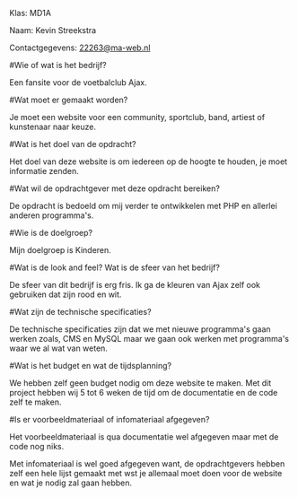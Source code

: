 Klas: MD1A

Naam: Kevin Streekstra

Contactgegevens: 22263@ma-web.nl


#Wie of wat is het bedrijf? 

  Een fansite voor de voetbalclub Ajax.
  
#Wat moet er gemaakt worden? 

  Je moet een website voor een community, sportclub, band, artiest of kunstenaar naar keuze.
  
#Wat is het doel van de opdracht? 

  Het doel van deze website is om iedereen op de hoogte te houden, je moet informatie zenden.
  
#Wat wil de opdrachtgever met deze opdracht bereiken? 

  De opdracht is bedoeld om mij verder te ontwikkelen met PHP en allerlei anderen programma's.
  
#Wie is de doelgroep? 

  Mijn doelgroep is Kinderen.
  
#Wat is de look and feel? Wat is de sfeer van het bedrijf? 

  De sfeer van dit bedrijf is erg fris. Ik ga de kleuren van Ajax zelf ook gebruiken dat zijn rood en wit.
  
#Wat zijn de technische specificaties? 

  De technische specificaties zijn dat we met nieuwe programma's gaan werken zoals, CMS en MySQL maar we gaan ook werken met programma's waar we al wat van weten.
  
#Wat is het budget en wat de tijdsplanning? 

  We hebben zelf geen budget nodig om deze website te maken. Met dit project hebben wij 5 tot 6 weken de tijd om de documentatie en de code zelf te maken.
  
#Is er voorbeeldmateriaal of infomateriaal afgegeven?

  Het voorbeeldmateriaal is qua documentatie wel afgegeven maar met de code nog niks.
  
  Met infomateriaal is wel goed afgegeven want, de opdrachtgevers hebben zelf een hele lijst gemaakt met wst je allemaal moet doen voor de website en wat je nodig zal gaan hebben.
